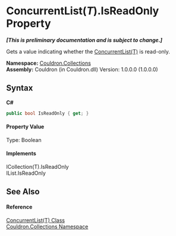 # ConcurrentList(*T*).IsReadOnly Property 
 _**\[This is preliminary documentation and is subject to change.\]**_

Gets a value indicating whether the <a href="T_Couldron_Collections_ConcurrentList_1">ConcurrentList(T)</a> is read-only.

**Namespace:**&nbsp;<a href="N_Couldron_Collections">Couldron.Collections</a><br />**Assembly:**&nbsp;Couldron (in Couldron.dll) Version: 1.0.0.0 (1.0.0.0)

## Syntax

**C#**<br />
``` C#
public bool IsReadOnly { get; }
```


#### Property Value
Type: Boolean

#### Implements
ICollection(T).IsReadOnly<br />IList.IsReadOnly<br />

## See Also


#### Reference
<a href="T_Couldron_Collections_ConcurrentList_1">ConcurrentList(T) Class</a><br /><a href="N_Couldron_Collections">Couldron.Collections Namespace</a><br />